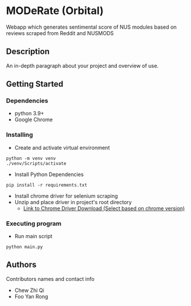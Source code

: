 # MODeRate (Orbital)

Webapp which generates sentimental score of NUS modules based on reviews scraped from Reddit and NUSMODS

## Description

An in-depth paragraph about your project and overview of use.

## Getting Started

### Dependencies

* python 3.9+
* Google Chrome

### Installing
* Create and activate virtual environment
```
python -m venv venv
./venv/Scripts/activate
```

* Install Python Dependencies
```
pip install -r requirements.txt
```
* Install chrome driver for selenium scraping
* Unzip and place driver in project's root directory
	* [Link to Chrome Driver Download (Select based on chrome version)](https://chromedriver.chromium.org/downloads)


### Executing program
* Run main script
```
python main.py
```

## Authors

Contributors names and contact info

* Chew Zhi Qi
* Foo Yan Rong
